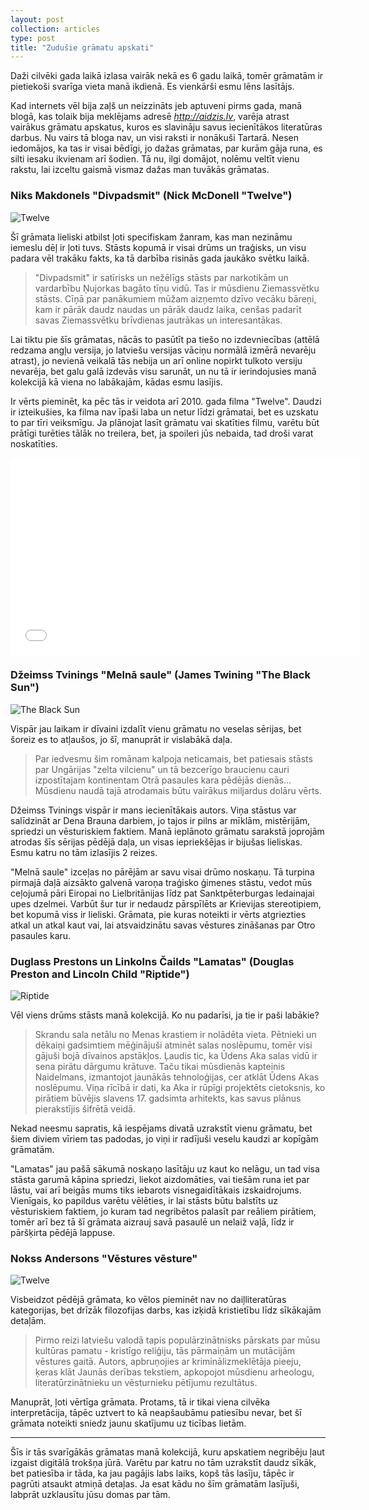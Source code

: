 ```yaml
---
layout: post
collection: articles
type: post
title: "Zudušie grāmatu apskati"
---
```


Daži cilvēki gada laikā izlasa vairāk nekā es 6 gadu laikā, tomēr grāmatām ir pietiekoši svarīga vieta manā ikdienā. Es vienkārši esmu lēns lasītājs.

Kad internets vēl bija zaļš un neizzināts jeb aptuveni pirms gada, manā blogā, kas tolaik bija meklējams adresē *http://aidzis.lv*, varēja atrast vairākus grāmatu apskatus, kuros es slavināju savus iecienītākos literatūras darbus. Nu vairs tā bloga nav, un visi raksti ir nonākuši Tartarā. Nesen iedomājos, ka tas ir visai bēdīgi, jo dažas grāmatas, par kurām gāja runa, es silti iesaku ikvienam arī šodien. Tā nu, ilgi domājot, nolēmu veltīt vienu rakstu, lai izceltu gaismā vismaz dažas man tuvākās grāmatas.

### Niks Makdonels "Divpadsmit" (Nick McDonell "Twelve")

<img src="/public/images/posts/twelve.jpg" alt="Twelve" class="right">

Šī grāmata lieliski atbilst ļoti specifiskam žanram, kas man nezināmu iemeslu dēļ ir ļoti tuvs. Stāsts kopumā ir visai drūms un traģisks, un visu padara vēl trakāku fakts, ka tā darbība risinās gada jaukāko svētku laikā.

> "Divpadsmit" ir satīrisks un nežēlīgs stāsts par narkotikām un vardarbību Ņujorkas bagāto tīņu vidū. Tas ir mūsdienu Ziemassvētku stāsts. Cīņā par panākumiem mūžam aizņemto dzīvo vecāku bāreņi, kam ir pārāk daudz naudas un pārāk daudz laika, cenšas padarīt savas Ziemassvētku brīvdienas jautrākas un interesantākas.

Lai tiktu pie šīs grāmatas, nācās to pasūtīt pa tiešo no izdevniecības (attēlā redzama angļu versija, jo latviešu versijas vāciņu normālā izmērā nevarēju atrast), jo nevienā veikalā tās nebija un arī online nopirkt tulkoto versiju nevarēja, bet galu galā izdevās visu sarunāt, un nu tā ir ierindojusies manā kolekcijā kā viena no labākajām, kādas esmu lasījis.

Ir vērts pieminēt, ka pēc tās ir veidota arī 2010. gada filma "Twelve". Daudzi ir izteikušies, ka filma nav īpaši laba un netur līdzi grāmatai, bet es uzskatu to par tīri veiksmīgu. Ja plānojat lasīt grāmatu vai skatīties filmu, varētu būt prātīgi turēties tālāk no treilera, bet, ja spoileri jūs nebaida, tad droši varat noskatīties.

<iframe width="560" height="315" src="//www.youtube.com/embed/NcDW-eZOz1k" frameborder="0" allowfullscreen></iframe>

### Džeimss Tvinings "Melnā saule" (James Twining "The Black Sun")

<img src="/public/images/posts/black-sun.jpg" alt="The Black Sun" style="max-width: 267px;" class="position right">

Vispār jau laikam ir dīvaini izdalīt vienu grāmatu no veselas sērijas, bet šoreiz es to atļaušos, jo šī, manuprāt ir vislabākā daļa.

> Par iedvesmu šim romānam kalpoja neticamais, bet patiesais stāsts par Ungārijas "zelta vilcienu" un tā bezcerīgo braucienu cauri izpostītajam kontinentam Otrā pasaules kara pēdējās dienās... Mūsdienu naudā tajā atrodamais būtu vairākus miljardus dolāru vērts.

Džeimss Tvinings vispār ir mans iecienītākais autors. Viņa stāstus var salīdzināt ar Dena Brauna darbiem, jo tajos ir pilns ar mīklām, mistērijām, spriedzi un vēsturiskiem faktiem. Manā ieplānoto grāmatu sarakstā joprojām atrodas šīs sērijas pēdējā daļa, un visas iepriekšējas ir bijušas lieliskas. Esmu katru no tām izlasījis 2 reizes.

"Melnā saule" izceļas no pārējām ar savu visai drūmo noskaņu. Tā turpina pirmajā daļā aizsākto galvenā varoņa traģisko ģimenes stāstu, vedot mūs ceļojumā pāri Eiropai no Lielbritānijas līdz pat Sanktpēterburgas ledainajai upes dzelmei. Varbūt šur tur ir nedaudz pārspīlēts ar Krievijas stereotipiem, bet kopumā viss ir lieliski. Grāmata, pie kuras noteikti ir vērts atgriezties atkal un atkal kaut vai, lai atsvaidzinātu savas vēstures zināšanas par Otro pasaules karu.

### Duglass Prestons un Linkolns Čailds "Lamatas" (Douglas Preston and Lincoln Child "Riptide")

<img src="/public/images/posts/riptide.jpg" alt="Riptide" style="max-width: 267px;" class="position right">

Vēl viens drūms stāsts manā kolekcijā. Ko nu padarīsi, ja tie ir paši labākie?

> Skrandu sala netālu no Menas krastiem ir nolādēta vieta. Pētnieki un dēkaiņi gadsimtiem mēģinājuši atminēt salas noslēpumu, tomēr visi gājuši bojā dīvainos apstākļos. Ļaudis tic, ka Ūdens Aka salas vidū ir sena pirātu dārgumu krātuve. Taču tikai mūsdienās kapteinis Naidelmans, izmantojot jaunākās tehnoloģijas, cer atklāt Ūdens Akas noslēpumu. Viņa rīcībā ir dati, ka Aka ir rūpīgi projektēts cietoksnis, ko pirātiem būvējis slavens 17. gadsimta arhitekts, kas savus plānus pierakstījis šifrētā veidā.

Nekad neesmu sapratis, kā iespējams divatā uzrakstīt vienu grāmatu, bet šiem diviem vīriem tas padodas, jo viņi ir radījuši veselu kaudzi ar kopīgām grāmatām.

"Lamatas" jau pašā sākumā noskaņo lasītāju uz kaut ko nelāgu, un tad visa stāsta garumā kāpina spriedzi, liekot aizdomāties, vai tiešām runa iet par lāstu, vai arī beigās mums tiks iebarots visnegaidītākais izskaidrojums. Vienīgais, ko papildus varētu vēlēties, ir lai stāsts būtu balstīts uz vēsturiskiem faktiem, jo kuram tad negribētos palasīt par reāliem pirātiem, tomēr arī bez tā šī grāmata aizrauj savā pasaulē un nelaiž vaļā, līdz ir pāršķirta pēdējā lappuse.

### Nokss Andersons "Vēstures vēsture"

<img src="/public/images/posts/history.jpg" alt="Twelve" class="right">

Visbeidzot pēdējā grāmata, ko vēlos pieminēt nav no daiļliteratūras kategorijas, bet drīzāk filozofijas darbs, kas izķidā kristietību līdz sīkākajām detaļām.

> Pirmo reizi latviešu valodā tapis populārzinātnisks pārskats par mūsu kultūras pamatu - kristīgo reliģiju, tās pārmaiņām un mutācijām vēstures gaitā. Autors, apbruņojies ar kriminālizmeklētāja pieeju, ķeras klāt Jaunās derības tekstiem, apkopojot mūsdienu arheologu, literatūrzinātnieku un vēsturnieku pētījumu rezultātus.

Manuprāt, ļoti vērtīga grāmata. Protams, tā ir tikai viena cilvēka interpretācija, tāpēc uztvert to kā neapšaubāmu patiesību nevar, bet šī grāmata noteikti sniedz jaunu skatījumu uz ticības lietām.

---

Šīs ir tās svarīgākās grāmatas manā kolekcijā, kuru apskatiem negribēju ļaut izgaist digitālā trokšņa jūrā. Varētu par katru no tām uzrakstīt daudz sīkāk, bet patiesība ir tāda, ka jau pagājis labs laiks, kopš tās lasīju, tāpēc ir pagrūti atsaukt atmiņā detaļas. Ja esat kādu no šīm grāmatām lasījuši, labprāt uzklausītu jūsu domas par tām.
